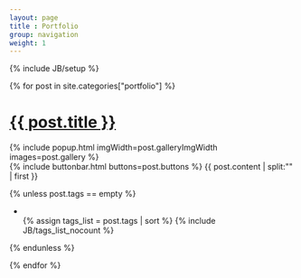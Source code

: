 ```yaml
---
layout: page
title : Portfolio
group: navigation
weight: 1
---
```

{% include JB/setup %}

<div id="post-list">

  {% for post in site.categories["portfolio"] %}

<h1>
  <a href="{{ BASE_PATH }}{{ post.url }}">{{ post.title }}</a>
</h1>
  {% include popup.html imgWidth=post.galleryImgWidth images=post.gallery %}
  <br />
  {% include buttonbar.html buttons=post.buttons %}
  {{ post.content | split:"<!--more-->" | first }}

  {% unless post.tags == empty %}
<ul class="tag_box inline">
  <li><i class="glyphicon glyphicon-tags gray"></i></li>
  {% assign tags_list = post.tags | sort %}
  {% include JB/tags_list_nocount %}
</ul>
  {% endunless %} 
    
  {% endfor %}
</div>
